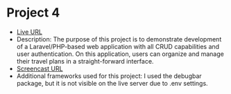 # Project 4

* [Live URL](http://p4.dwa-mmu.site/)
* Description: The purpose of this project is to demonstrate development of a Laravel/PHP-based web application with all CRUD capabilities and user authentication. On this application, users can organize and manage their travel plans in a straight-forward interface. 
* [Screencast URL](https://youtu.be/F-SjePqov-s)
* Additional frameworks used for this project: I used the debugbar package, but it is not visible on the live server due to .env settings.
